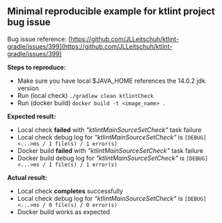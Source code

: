 ## **Minimal reproducible example for ktlint project bug issue**
Bug issue reference: [https://github.com/JLLeitschuh/ktlint-gradle/issues/399](https://github.com/JLLeitschuh/ktlint-gradle/issues/399)

**Steps to reproduce:**
 - Make sure you have local $JAVA_HOME references the 14.0.2 jdk version
 - Run (local check) `./gradlew clean ktlintCheck`
 - Run (docker build) `docker build -t <image_name> .`
 
**Expected result:**
 - Local check **failed** with _"ktlintMainSourceSetCheck"_ task failure
 - Local check debug log for _"ktlintMainSourceSetCheck"_ is `[DEBUG] <...>ms / 1 file(s) / 1 error(s)`
 - Docker build **failed** with _"ktlintMainSourceSetCheck"_ task failure
 - Docker build debug log for _"ktlintMainSourceSetCheck"_ is `[DEBUG] <...>ms / 1 file(s) / 1 error(s)`
 
**Actual result:**
 - Local check **completes** successfully
 - Local check debug log for _"ktlintMainSourceSetCheck"_ is `[DEBUG] <...>ms / 0 file(s) / 0 error(s)`
 - Docker build works as expected
